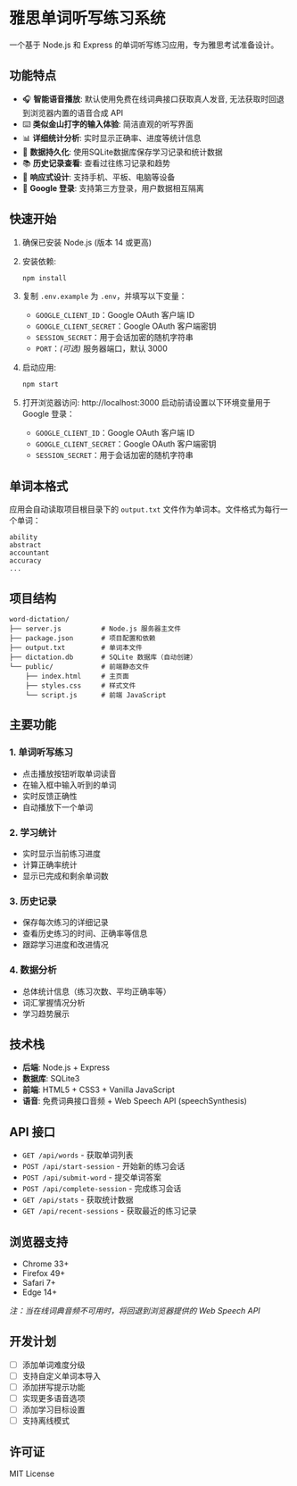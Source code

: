 # 雅思单词听写练习系统

一个基于 Node.js 和 Express 的单词听写练习应用，专为雅思考试准备设计。

## 功能特点

 - 🎧 **智能语音播放**: 默认使用免费在线词典接口获取真人发音, 无法获取时回退到浏览器内置的语音合成 API
- ⌨️ **类似金山打字的输入体验**: 简洁直观的听写界面
- 📊 **详细统计分析**: 实时显示正确率、进度等统计信息
- 💾 **数据持久化**: 使用SQLite数据库保存学习记录和统计数据
- 📚 **历史记录查看**: 查看过往练习记录和趋势
- 📱 **响应式设计**: 支持手机、平板、电脑等设备
- 🔐 **Google 登录**: 支持第三方登录，用户数据相互隔离

## 快速开始

1. 确保已安装 Node.js (版本 14 或更高)

2. 安装依赖:
   ```bash
   npm install
   ```

3. 复制 `.env.example` 为 `.env`，并填写以下变量：
   - `GOOGLE_CLIENT_ID`：Google OAuth 客户端 ID
   - `GOOGLE_CLIENT_SECRET`：Google OAuth 客户端密钥
   - `SESSION_SECRET`：用于会话加密的随机字符串
   - `PORT`：*(可选)* 服务器端口，默认 3000

4. 启动应用:
   ```bash
   npm start
   ```

5. 打开浏览器访问: http://localhost:3000
   启动前请设置以下环境变量用于 Google 登录：
   - `GOOGLE_CLIENT_ID`：Google OAuth 客户端 ID
   - `GOOGLE_CLIENT_SECRET`：Google OAuth 客户端密钥
   - `SESSION_SECRET`：用于会话加密的随机字符串



## 单词本格式

应用会自动读取项目根目录下的 `output.txt` 文件作为单词本。文件格式为每行一个单词：

```
ability
abstract
accountant
accuracy
...
```

## 项目结构

```
word-dictation/
├── server.js          # Node.js 服务器主文件
├── package.json       # 项目配置和依赖
├── output.txt         # 单词本文件
├── dictation.db       # SQLite 数据库（自动创建）
└── public/            # 前端静态文件
    ├── index.html     # 主页面
    ├── styles.css     # 样式文件
    └── script.js      # 前端 JavaScript
```

## 主要功能

### 1. 单词听写练习
- 点击播放按钮听取单词读音
- 在输入框中输入听到的单词
- 实时反馈正确性
- 自动播放下一个单词

### 2. 学习统计
- 实时显示当前练习进度
- 计算正确率统计
- 显示已完成和剩余单词数

### 3. 历史记录
- 保存每次练习的详细记录
- 查看历史练习的时间、正确率等信息
- 跟踪学习进度和改进情况

### 4. 数据分析
- 总体统计信息（练习次数、平均正确率等）
- 词汇掌握情况分析
- 学习趋势展示

## 技术栈

- **后端**: Node.js + Express
- **数据库**: SQLite3
- **前端**: HTML5 + CSS3 + Vanilla JavaScript
 - **语音**: 免费词典接口音频 + Web Speech API (speechSynthesis)

## API 接口

- `GET /api/words` - 获取单词列表
- `POST /api/start-session` - 开始新的练习会话
- `POST /api/submit-word` - 提交单词答案
- `POST /api/complete-session` - 完成练习会话
- `GET /api/stats` - 获取统计数据
- `GET /api/recent-sessions` - 获取最近的练习记录

## 浏览器支持

- Chrome 33+
- Firefox 49+
- Safari 7+
- Edge 14+

*注：当在线词典音频不可用时，将回退到浏览器提供的 Web Speech API*

## 开发计划

- [ ] 添加单词难度分级
- [ ] 支持自定义单词本导入
- [ ] 添加拼写提示功能
- [ ] 实现更多语音选项
- [ ] 添加学习目标设置
- [ ] 支持离线模式

## 许可证

MIT License
